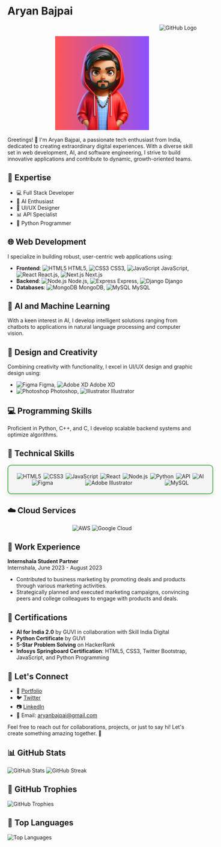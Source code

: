 # Aryan Bajpai

<p align="right">
  <img src="https://img.icons8.com/ios/50/000000/github.png" alt="GitHub Logo" width="50" height="50">
</p>

<p align="center">
  <img src="3dmenft.png" alt="Portrait" width="250" height="250">
</p>

Greetings! 👋 I'm Aryan Bajpai, a passionate tech enthusiast from India, dedicated to creating extraordinary digital experiences. With a diverse skill set in web development, AI, and software engineering, I strive to build innovative applications and contribute to dynamic, growth-oriented teams.

## 🚀 Expertise

<ul>
  <li>💻 <span class="hover-underline-animation">Full Stack Developer</span></li>
  <li>🤖 <span class="hover-underline-animation">AI Enthusiast</span></li>
  <li>🎨 <span class="hover-underline-animation">UI/UX Designer</span></li>
  <li>📊 <span class="hover-underline-animation">API Specialist</span></li>
  <li>🐍 <span class="hover-underline-animation">Python Programmer</span></li>
</ul>

## 🌐 Web Development

I specialize in building robust, user-centric web applications using:

  - **Frontend**: <img src="https://img.icons8.com/color/24/000000/html-5.png" alt="HTML5"> HTML5, <img src="https://img.icons8.com/color/24/000000/css3.png" alt="CSS3"> CSS3, <img src="https://img.icons8.com/color/24/000000/javascript.png" alt="JavaScript"> JavaScript, <img src="https://img.icons8.com/plasticine/24/000000/react.png" alt="React"> React.js, <img src="https://img.icons8.com/color/24/000000/nextjs.png" alt="Next.js"> Next.js
  - **Backend**: <img src="https://img.icons8.com/color/24/000000/nodejs.png" alt="Node.js"> Node.js, <img src="https://img.icons8.com/color/24/000000/express.png" alt="Express"> Express, <img src="https://img.icons8.com/color/24/000000/django.png" alt="Django"> Django
  - **Databases**: <img src="https://img.icons8.com/color/24/000000/mongodb.png" alt="MongoDB"> MongoDB, <img src="https://img.icons8.com/color/24/000000/mysql.png" alt="MySQL"> MySQL</li>

## 🧠 AI and Machine Learning

With a keen interest in AI, I develop intelligent solutions ranging from chatbots to applications in natural language processing and computer vision.

## 🎨 Design and Creativity

Combining creativity with functionality, I excel in UI/UX design and graphic design using:

<ul>
  <li><img src="https://img.icons8.com/color/24/000000/figma.png" alt="Figma"> Figma, <img src="https://img.icons8.com/color/24/000000/adobe-xd.png" alt="Adobe XD"> Adobe XD</li>
  <li><img src="https://img.icons8.com/color/24/000000/adobe-photoshop.png" alt="Photoshop"> Photoshop, <img src="https://img.icons8.com/color/24/000000/adobe-illustrator.png" alt="Illustrator"> Illustrator</li>
</ul>

## 💻 Programming Skills

Proficient in Python, C++, and C, I develop scalable backend systems and optimize algorithms.

## 🌟 Technical Skills

<div align="center" style="display: flex; flex-wrap: wrap; justify-content: space-around; align-items: center; width: 100%; max-width: 600px; margin: auto; padding: 20px; border: 2px solid #4CAF50; border-radius: 10px; background-color: #f5f5f5; box-shadow: 0 4px 8px rgba(0, 0, 0, 0.1);">
  <img src="https://img.icons8.com/color/64/000000/html-5.png" alt="HTML5" class="tech-icon">
  <img src="https://img.icons8.com/color/64/000000/css3.png" alt="CSS3" class="tech-icon">
  <img src="https://img.icons8.com/color/64/000000/javascript.png" alt="JavaScript" class="tech-icon">
  <img src="https://img.icons8.com/plasticine/64/000000/react.png" alt="React" class="tech-icon">
  <img src="https://img.icons8.com/color/64/000000/nodejs.png" alt="Node.js" class="tech-icon">
  <img src="https://img.icons8.com/color/64/000000/python.png" alt="Python" class="tech-icon">
  <img src="https://img.icons8.com/color/64/000000/api.png" alt="API" class="tech-icon">
  <img src="https://img.icons8.com/color/64/000000/artificial-intelligence.png" alt="AI" class="tech-icon">
  <img src="https://img.icons8.com/color/64/000000/figma.png" alt="Figma" class="tech-icon">
  <img src="https://img.icons8.com/color/64/000000/adobe-illustrator.png" alt="Adobe Illustrator" class="tech-icon">
  <img src="https://img.icons8.com/color/64/000000/mysql.png" alt="MySQL" class="tech-icon">
</div>

## ☁️ Cloud Services

<div align="center">
  <img src="https://img.icons8.com/color/64/000000/amazon-web-services.png" alt="AWS" class="cloud-icon">
  <img src="https://img.icons8.com/color/64/000000/google-cloud-platform.png" alt="Google Cloud" class="cloud-icon">
</div>

## 💼 Work Experience

**Internshala Student Partner**  
Internshala, June 2023 - August 2023  
- Contributed to business marketing by promoting deals and products through various marketing activities.
- Strategically planned and executed marketing campaigns, convincing peers and college colleagues to engage with products and deals.

## 📜 Certifications

- **AI for India 2.0** by GUVI in collaboration with Skill India Digital
- **Python Certificate** by GUVI
- **5-Star Problem Solving** on HackerRank
- **Infosys Springboard Certification**: HTML5, CSS3, Twitter Bootstrap, JavaScript, and Python Programming

## 🚀 Let's Connect

- 🔗 [Portfolio](https://portfolioxaryan.vercel.app/)
- 🐦 [Twitter](https://twitter.com/codernotme)
- 📷 [LinkedIn](https://www.linkedin.com/in/codernotme/)
- 📧 Email: aryanbajpai@gmail.com

Feel free to reach out for collaborations, projects, or just to say hi! Let's create something amazing together. 🚀

## 📊 GitHub Stats

![GitHub Stats](https://github-readme-stats.vercel.app/api?username=codernotme&theme=vue-dark&show_icons=true&hide_border=false&count_private=true)
![GitHub Streak](https://github-readme-streak-stats.herokuapp.com/?user=codernotme&theme=vue-dark&hide_border=false)

## 🎵 GitHub Trophies

![GitHub Trophies](https://github-profile-trophy.vercel.app/?username=codernotme&theme=onedark)

## 🌟 Top Languages

![Top Languages](https://github-readme-stats.vercel.app/api/top-langs/?username=codernotme&theme=vue-dark&layout=compact)
